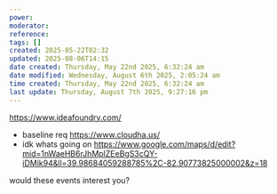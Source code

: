 ```yaml
---
power: 
moderator: 
reference: 
tags: []
created: 2025-05-22T02:32
updated: 2025-08-06T14:15
date created: Thursday, May 22nd 2025, 6:32:24 am
date modified: Wednesday, August 6th 2025, 2:05:24 am
time created: Thursday, May 22nd 2025, 6:32:24 am
last update: Thursday, August 7th 2025, 9:27:16 pm
---
```

https://www.ideafoundry.com/
- baseline req
https://www.cloudha.us/
- idk whats going on
https://www.google.com/maps/d/edit?mid=1nWaeHB6rJhMplZEeBgS3cQY-iDMik94&ll=39.98684059288785%2C-82.90773825000002&z=18

would these events interest you?
